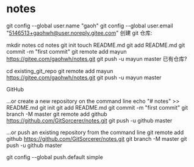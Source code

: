 # notes
git config --global user.name "gaoh"
git config --global user.email "5146513+gaohwh@user.noreply.gitee.com"
创建 git 仓库:

mkdir notes
cd notes
git init
touch README.md
git add README.md
git commit -m "first commit"
git remote add mayun https://gitee.com/gaohwh/notes.git
git push -u mayun master
已有仓库?

cd existing_git_repo
git remote add mayun https://gitee.com/gaohwh/notes.git
git push -u mayun master

GitHub

…or create a new repository on the command line
echo "# notes" >> README.md
git init
git add README.md
git commit -m "first commit"
git branch -M master
git remote add github https://github.com/GitSorcerer/notes.git
git push -u github master
                
…or push an existing repository from the command line
git remote add github https://github.com/GitSorcerer/notes.git
git branch -M master
git push -u github master

git config --global push.default simple